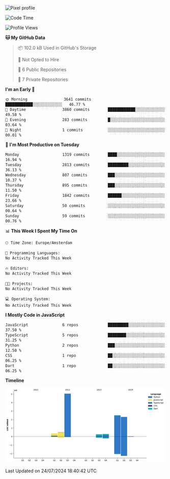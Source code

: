 ![Pixel profile](https://pixel-profile.vercel.app/api/github-stats?username=Atchferox&screen_effect=true&theme=rainbow
)


<!--START_SECTION:waka-->
![Code Time](http://img.shields.io/badge/Code%20Time-402%20hrs%2046%20mins-blue)

![Profile Views](http://img.shields.io/badge/Profile%20Views-0-blue)

**🐱 My GitHub Data** 

> 📦 102.0 kB Used in GitHub's Storage 
 > 
> 🚫 Not Opted to Hire
 > 
> 📜 6 Public Repositories 
 > 
> 🔑 7 Private Repositories 
 > 
**I'm an Early 🐤** 

```text
🌞 Morning                3641 commits        ████████████░░░░░░░░░░░░░   46.77 % 
🌆 Daytime                3860 commits        ████████████░░░░░░░░░░░░░   49.58 % 
🌃 Evening                283 commits         █░░░░░░░░░░░░░░░░░░░░░░░░   03.64 % 
🌙 Night                  1 commits           ░░░░░░░░░░░░░░░░░░░░░░░░░   00.01 % 
```
📅 **I'm Most Productive on Tuesday** 

```text
Monday                   1319 commits        ████░░░░░░░░░░░░░░░░░░░░░   16.94 % 
Tuesday                  2813 commits        █████████░░░░░░░░░░░░░░░░   36.13 % 
Wednesday                807 commits         ███░░░░░░░░░░░░░░░░░░░░░░   10.37 % 
Thursday                 895 commits         ███░░░░░░░░░░░░░░░░░░░░░░   11.50 % 
Friday                   1842 commits        ██████░░░░░░░░░░░░░░░░░░░   23.66 % 
Saturday                 50 commits          ░░░░░░░░░░░░░░░░░░░░░░░░░   00.64 % 
Sunday                   59 commits          ░░░░░░░░░░░░░░░░░░░░░░░░░   00.76 % 
```


📊 **This Week I Spent My Time On** 

```text
🕑︎ Time Zone: Europe/Amsterdam

💬 Programming Languages: 
No Activity Tracked This Week

🔥 Editors: 
No Activity Tracked This Week

🐱‍💻 Projects: 
No Activity Tracked This Week

💻 Operating System: 
No Activity Tracked This Week
```

**I Mostly Code in JavaScript** 

```text
JavaScript               6 repos             █████████░░░░░░░░░░░░░░░░   37.50 % 
TypeScript               5 repos             ████████░░░░░░░░░░░░░░░░░   31.25 % 
Python                   2 repos             ███░░░░░░░░░░░░░░░░░░░░░░   12.50 % 
CSS                      1 repo              ██░░░░░░░░░░░░░░░░░░░░░░░   06.25 % 
Dart                     1 repo              ██░░░░░░░░░░░░░░░░░░░░░░░   06.25 % 
```



**Timeline**

![Lines of Code chart](https://raw.githubusercontent.com/Atchferox/Atchferox/main/assets/bar_graph.png)


 Last Updated on 24/07/2024 18:40:42 UTC
<!--END_SECTION:waka-->

